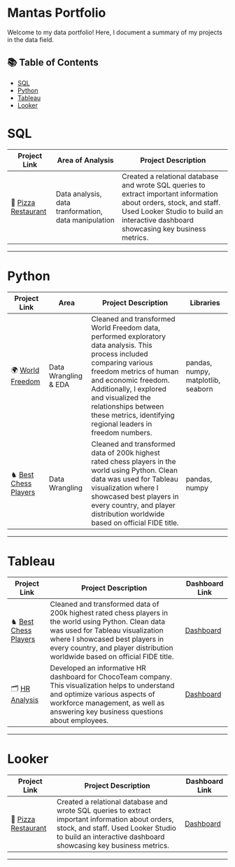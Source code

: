 # Mantas Portfolio

Welcome to my data portfolio! Here, I document a summary of my projects in the data field. 

## 📚 Table of Contents
- [SQL](#sql)
- [Python](#python)
- [Tableau](#tableau)
- [Looker](#looker)

# SQL

| Project Link | Area of Analysis | Project Description | 
|---|---|---|
| 🍕 [Pizza Restaurant](https://github.com/MantasTech/Restaurant-Database/blob/main/pizza_restaurant-project.md) | Data analysis, data tranformation, data manipulation | Created a relational database and wrote SQL queries to extract important information about orders, stock, and staff. Used Looker Studio to build an interactive dashboard showcasing key business metrics.

***

# Python

| Project Link | Area | Project Description | Libraries |    
|---|---|---|---|
| 🌍 [World Freedom](https://github.com/MantasTech/World-Freedom/blob/main/world_freedom_eda.ipynb) | Data Wrangling & EDA | Cleaned and transformed World Freedom data, performed exploratory data analysis. This process included comparing various freedom metrics of human and economic freedom. Additionally, I explored and visualized the relationships between these metrics, identifying regional leaders in freedom numbers. | pandas, numpy, matplotlib, seaborn |
| ♞ [Best Chess Players](https://github.com/MantasTech/Chess-Players/blob/main/chess_players_project.ipynb) | Data Wrangling| Cleaned and transformed data of 200k highest rated chess players in the world using Python. Clean data was used for Tableau visualization where I showcased best players in every country, and player distribution worldwide based on official FIDE title. | pandas, numpy | 

***

# Tableau

| Project Link | Project Description | Dashboard Link |
|---|---|---|
| ♞ [Best Chess Players](https://github.com/MantasTech/Chess-Players/tree/main) | Cleaned and transformed data of 200k highest rated chess players in the world using Python. Clean data was used for Tableau visualization where I showcased best players in every country, and player distribution worldwide based on official FIDE title. | [Dashboard](https://public.tableau.com/app/profile/mantas.siukstas/viz/chess_17027630680570/Dashboard1) |
| 🗂️ [HR Analysis](https://github.com/MantasTech/Tiny-Repo/blob/main/HR_Dashboard/HR_Dashboard.md) | Developed an informative HR dashboard for ChocoTeam company. This visualization helps to understand and optimize various aspects of workforce management, as well as answering key business questions about employees.  | [Dashboard](https://public.tableau.com/app/profile/mantas.siukstas/viz/HRDashboard_17034291773930/Dashboard1) |

***

# Looker

| Project Link | Project Description | Dashboard Link |
|---|---|---|
| 🍕 [Pizza Restaurant](https://github.com/MantasTech/Restaurant-Database/blob/main/pizza_restaurant-project.md) | Created a relational database and wrote SQL queries to extract important information about orders, stock, and staff. Used Looker Studio to build an interactive dashboard showcasing key business metrics. | [Dashboard](https://lookerstudio.google.com/reporting/ccbfff85-91a8-428c-901f-695bae4161c9) |


***
